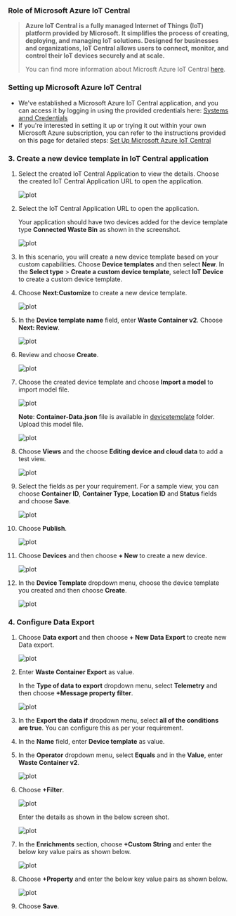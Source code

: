 ### Role of Microsoft Azure IoT Central    
>
>**Azure IoT Central is a fully managed Internet of Things (IoT) platform provided by Microsoft. It simplifies the process of creating, deploying, and managing IoT solutions. Designed for businesses and organizations, IoT Central allows users to connect, monitor, and control their IoT devices securely and at scale.**     
>
>You can find more information about Microsft Azure IoT Central [here](https://azure.microsoft.com/en-in/products/iot-central).

### Setting up Microsoft Azure IoT Central    
- We've established a Microsoft Azure IoT Central application, and you can access it by logging in using the provided credentials here: [Systems annd Credentials](../ex0/README.md/#systems-annd-credentials)
- If you're interested in setting it up or trying it out within your own Microsoft Azure subscription, you can refer to the instructions provided on this page for detailed steps: [Set Up Microsoft Azure IoT Central](./SetUp_Azure_IoT.md)

### 3. Create a new device template in IoT Central application

1. Select the created IoT Central Application to view the details. Choose the created IoT Central Application URL to open the application.

    ![plot](./images/created-app.png)

2. Select the IoT Central Application URL to open the application.

    Your application should have two devices added for the device template type **Connected Waste Bin** as shown in the screenshot.

    ![plot](./images/iot-app.png)

3. In this scenario, you will create a new device template based on your custom capabilities. Choose **Device templates** and then select **New**. In the **Select type** > **Create a custom device template**, select **IoT Device** to create a custom device template.

4. Choose **Next:Customize** to create a new device template.

    ![plot](./images/newdevice-template1.png)

5. In the **Device template name** field, enter **Waste Container v2**. Choose **Next: Review**.

   ![plot](./images/newdevice-template2.png)

6. Review and choose **Create**. 

   ![plot](./images/newdevice-template3.png)

7. Choose the created device template and choose **Import a model** to import model file.

    ![plot](./images/import-template.png)

    **Note**: **Container-Data.json** file is available in [devicetemplate](./devicetemplate/) folder. Upload this model file.

    ![plot](./images/model-imported.png)

8. Choose **Views** and the choose **Editing device and cloud data** to add a test view.

    ![plot](./images/addview.png)

9. Select the fields as per your requirement. For a sample view, you can choose **Container ID**, **Container Type**, **Location ID** and **Status** fields and choose **Save**.

    ![plot](./images/addview1.png)

10. Choose **Publish**.

    ![plot](./images/publish.png)

11. Choose **Devices** and then choose **+ New** to create a new device. 

    ![plot](./images/newdevice.png)

12. In the **Device Template** dropdown menu, choose the device template you created and then choose **Create**.

    ![plot](./images/newdevice1.png)


### 4. Configure Data Export

1. Choose **Data export** and then choose **+ New Data Export** to create new Data export.

    ![plot](./images/iot-dataexport.png)

2. Enter **Waste Container Export** as value. 

    In the **Type of data to export** dropdown menu, select **Telemetry** and then choose **+Message property filter**.

    ![plot](./images/dataexport-new.png)

3. In the **Export the data if** dropdown menu, select **all of the conditions are true**. You can configure this as per your requirement.

4. In the **Name** field, enter **Device template** as value.

5. In the **Operator** dropdown menu, select **Equals** and in the **Value**, enter **Waste Container v2**.

    ![plot](./images/dataexport-new1.png)

6. Choose **+Filter**.

    ![plot](./images/dataexport-new2.png)

    Enter the details as shown in the below screen shot.

    ![plot](./images/dataexport-new3.png)

    
7. In the **Enrichments** section, choose **+Custom String** and enter the below key value pairs as shown below.

    ![plot](./images/enrichment-custom.png)

8. Choose **+Property** and enter the below key value pairs as shown below.

    ![plot](./images/enrichment-property.png)

9. Choose **Save**.
